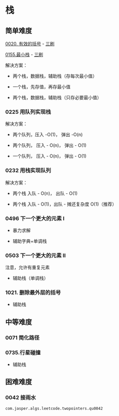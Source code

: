 # 栈

## 简单难度

[0020. 有效的括号](0020.有效的括号.md) - [三刷](qu0020/solu/Solution.java)

[0155.最小栈](0155.最小栈.md) - [三刷](qu0155/solu/MinStack.java)

解决方案：

* 两个栈，数据栈，辅助栈（存每次最小值）

* 一个栈，先存值，再存最小值

* 两个栈，数据栈，辅助栈（只存必要最小值）

### 0225 用队列实现栈

解决方案：

* 两个队列，压入 -O(1)， 弹出 -O(n)

* 两个队列， 压入 - O(n)， 弹出 - O(1)

* 一个队列， 压入 - O(n)， 弹出 - O(1)
  
### 0232 用栈实现队列

解决方案：

* 两个栈  入队 - O(n)， 出队 - O(1)

* 两个栈  入队 - O(1)，出队 - 摊还复杂度 O(1)（推荐）

### 0496 下一个更大的元素 I

* 暴力求解

* 辅助字典+单调栈

### 0503 下一个更大的元素 II

注意，允许有重复元素

* 辅助栈（单调栈）
 
### 1021. 删除最外层的括号

* 辅助栈


## 中等难度

### 0071 简化路径

### 0735.行星碰撞

* 辅助栈


## 困难难度

### 0042 接雨水

`com.jasper.algs.leetcode.twopointers.qu0042`
